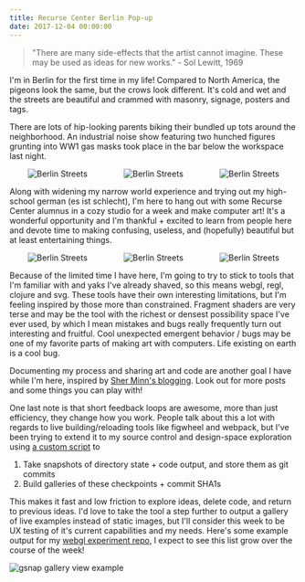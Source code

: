 ```yaml
---
title: Recurse Center Berlin Pop-up
date: 2017-12-04 00:00:00
---
```

> "There are many side-effects that the artist cannot imagine. These may be used as ideas for new works." - Sol Lewitt, 1969

I'm in Berlin for the first time in my life! Compared to North America, the pigeons look the same, but the crows look different. It's cold and wet and the streets are beautiful and crammed with masonry, signage, posters and tags. 

There are lots of hip-looking parents biking their bundled up tots around the neighborhood. An industrial noise show featuring two hunched figures grunting into WW1 gas masks took place in the bar below the workspace last night.

<div style="display:flex; margin:auto; width:100%; justify-content:space-around;">
    <img style="float: none; max-width:30%; height:auto; align-self: center;" src="./IMG_1161.JPG" alt="Berlin Streets">
    <img style="float: none; max-width:30%; height:auto; align-self: center;" src="./IMG_1163.JPG" alt="Berlin Streets">
    <img style="float: none; max-width:30%; height:auto; align-self: center;" src="./IMG_1165.JPG" alt="Berlin Streets">
</div>

Along with widening my narrow world experience and trying out my high-school german (es ist schlecht), I'm here to hang out with some Recurse Center alumnus in a cozy studio for a week and make computer art! It's a wonderful opportunity and I'm thankful + excited to learn from people here and devote time to making confusing, useless, and (hopefully) beautiful but at least entertaining things.

<div style="display:flex; margin:auto; width:100%; justify-content:space-around;">
    <img style="float: none; max-width:30%; align-self: center;" src="./IMG_1155.JPG" alt="Berlin Streets">
    <img style="float: none; max-width:30%; align-self: center;" src="./IMG_1156.JPG" alt="Berlin Streets">
    <img style="float: none; max-width:30%; align-self: center;" src="./IMG_1158.JPG" alt="Berlin Streets">
</div>

Because of the limited time I have here, I'm going to try to stick to tools that I'm familiar with and yaks I've already shaved, so this means webgl, regl, clojure and svg. These tools have their own interesting limitations, but I'm feeling inspired by those more than constrained. Fragment shaders are very terse and may be the tool with the richest or densest possibility space I've ever used, by which I mean mistakes and bugs really frequently turn out interesting and fruitful. Cool unexpected emergent behavior / bugs may be one of my favorite parts of making art with computers. Life existing on earth is a cool bug.

Documenting my process and sharing art and code are another goal I have while I'm here, inspired by [Sher Minn's blogging](http://piratefsh.github.io/2017/12/03/rc-computer-art-pop-up-weekend-reflections.html). Look out for more posts and some things you can play with! 

One last note is that short feedback loops are awesome, more than just efficiency, they change how you work. People talk about this a lot with regards to live building/reloading tools like figwheel and webpack, but I've been trying to extend it to my source control and design-space exploration using [a custom script](https://github.com/maxbittker/gitsnaps)
 to 
1. Take snapshots of directory state + code output, and store them as git commits
2. Build galleries of these checkpoints + commit SHA1s

This makes it fast and low friction to explore ideas, delete code, and return to previous ideas. I'd love to take the tool a step further to output a gallery of live examples instead of static images, but I'll consider this week to be UX testing of it's current capabilities and my needs. Here's some example output for my [webgl experiment repo](https://github.com/maxbittker/regl-experiments), I expect to see this list grow over the course of the week!

<div style="display:inline-block; margin:auto; width:100%">
<img style="margin:auto;float: none; max-height:none;" src="./gview-example.png" alt="gsnap gallery view example">
</div>





